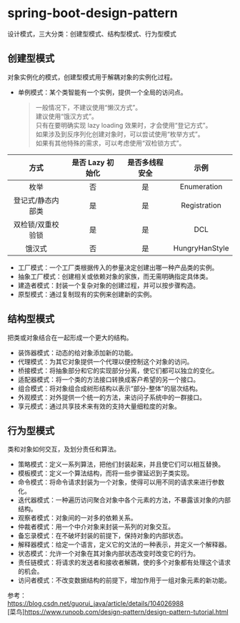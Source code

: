 # spring-boot-design-pattern

设计模式，三大分类：创建型模式、结构型模式、行为型模式

## 创建型模式

对象实例化的模式，创建型模式用于解耦对象的实例化过程。

- 单例模式：某个类智能有一个实例，提供一个全局的访问点。  
    > 一般情况下，不建议使用“懒汉方式”。  
    建议使用“饿汉方式”。  
    只有在要明确实现 lazy loading 效果时，才会使用“登记方式”。  
    如果涉及到反序列化创建对象时，可以尝试使用“枚举方式”。  
    如果有其他特殊的需求，可以考虑使用“双检锁方式”。  

| 方式 | 是否 Lazy 初始化 | 是否多线程安全 | 示例 |
| :----: | :----: | :----: | :----: |
| 枚举 | 否 | 是 | Enumeration |
| 登记式/静态内部类 | 是 | 是 | Registration |
| 双检锁/双重校验锁 | 是 | 是 | DCL |
| 饿汉式 | 否 | 是 | HungryHanStyle |


- 工厂模式：一个工厂类根据传入的参量决定创建出哪一种产品类的实例。
- 抽象工厂模式：创建相关或依赖对象的家族，而无需明确指定具体类。
- 建造者模式：封装一个复杂对象的创建过程，并可以按步骤构造。
- 原型模式：通过复制现有的实例来创建新的实例。

## 结构型模式

把类或对象结合在一起形成一个更大的结构。

- 装饰器模式：动态的给对象添加新的功能。
- 代理模式：为其它对象提供一个代理以便控制这个对象的访问。
- 桥接模式：将抽象部分和它的实现部分分离，使它们都可以独立的变化。
- 适配器模式：将一个类的方法接口转换成客户希望的另一个接口。
- 组合模式：将对象组合成树形结构以表示“部分-整体”的层次结构。
- 外观模式：对外提供一个统一的方法，来访问子系统中的一群接口。
- 享元模式：通过共享技术来有效的支持大量细粒度的对象。


## 行为型模式

类和对象如何交互，及划分责任和算法。

- 策略模式：定义一系列算法，把他们封装起来，并且使它们可以相互替换。
- 模板模式：定义一个算法结构，而将一些步骤延迟到子类实现。
- 命令模式：将命令请求封装为一个对象，使得可以用不同的请求来进行参数化。
- 迭代器模式：一种遍历访问聚合对象中各个元素的方法，不暴露该对象的内部结构。
- 观察者模式：对象间的一对多的依赖关系。
- 仲裁者模式：用一个中介对象来封装一系列的对象交互。
- 备忘录模式：在不破坏封装的前提下，保持对象的内部状态。
- 解释器模式：给定一个语言，定义它的文法的一种表示，并定义一个解释器。
- 状态模式：允许一个对象在其对象内部状态改变时改变它的行为。
- 责任链模式：将请求的发送者和接收者解耦，使的多个对象都有处理这个请求的机会。
- 访问者模式：不改变数据结构的前提下，增加作用于一组对象元素的新功能。


参考：  
<https://blog.csdn.net/guorui_java/article/details/104026988>  
[菜鸟]<https://www.runoob.com/design-pattern/design-pattern-tutorial.html>  

